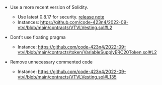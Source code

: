 - Use a more recent version of Solidity.
	- Use latest 0.8.17 for security. [release note](https://blog.soliditylang.org/2022/09/08/solidity-0.8.17-release-announcement/)
	- Instances: https://github.com/code-423n4/2022-09-vtvl/blob/main/contracts/VTVLVesting.sol#L2


- Dont't use floating pragma
	- Instance: https://github.com/code-423n4/2022-09-vtvl/blob/main/contracts/token/VariableSupplyERC20Token.sol#L2


- Remove unnecessary commented code
	- Instance: https://github.com/code-423n4/2022-09-vtvl/blob/main/contracts/VTVLVesting.sol#L135
